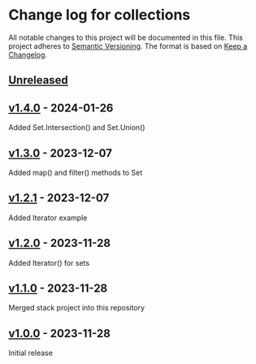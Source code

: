 # Change log for collections
All notable changes to this project will be documented in this file.
This project adheres to [Semantic Versioning].
The format is based on [Keep a Changelog].
	
## [Unreleased]

## [v1.4.0] - 2024-01-26
Added Set.Intersection() and Set.Union()

## [v1.3.0] - 2023-12-07
Added map() and filter() methods to Set

## [v1.2.1] - 2023-12-07
Added Iterator example

## [v1.2.0] - 2023-11-28
Added Iterator() for sets

## [v1.1.0] - 2023-11-28
Merged stack project into this repository

## [v1.0.0] - 2023-11-28
Initial release

[Semantic Versioning]: http://semver.org
[Keep a Changelog]: http://keepachangelog.com
[Unreleased]: https://github.com/philhanna/collections/compare/v1.4.0..HEAD
[v1.4.0]: https://github.com/philhanna/collections/compare/v1.3.0..v1.4.0
[v1.3.0]: https://github.com/philhanna/collections/compare/v1.2.1..v1.3.0
[v1.2.1]: https://github.com/philhanna/collections/compare/v1.2.0..v1.2.1
[v1.2.0]: https://github.com/philhanna/collections/compare/v1.1.0..v1.2.0
[v1.1.0]: https://github.com/philhanna/collections/compare/v1.0.0..v1.1.0
[v1.0.0]: https://github.com/philhanna/collections/compare/2fb7083..v1.0.0
